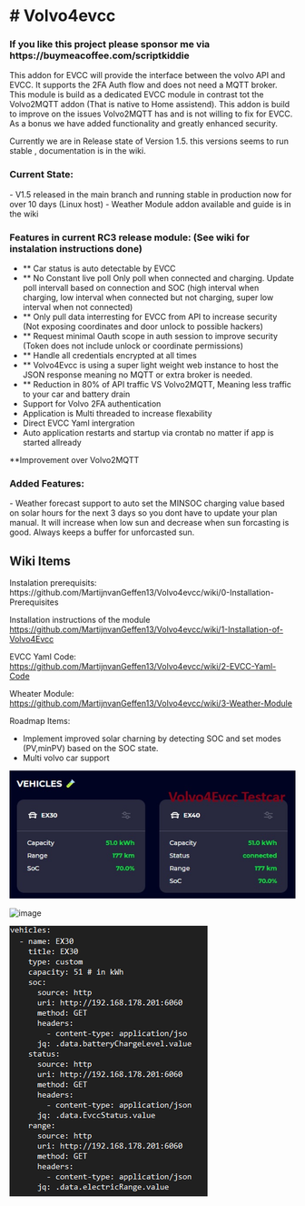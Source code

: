 <h1># Volvo4evcc</h1>

<h3>If you like this project please sponsor me via https://buymeacoffee.com/scriptkiddie</h3>

This addon for EVCC will provide the interface between the volvo API and EVCC. It supports the 2FA Auth flow and does not need a MQTT broker. This module is build as a dedicated EVCC module in contrast tot the Volvo2MQTT addon (That is native to Home assistend). This addon is build to improve on the issues Volvo2MQTT has and is not willing to fix for EVCC. As a bonus we have added functionality and greatly enhanced security. 

Currently we are in Release state of Version 1.5. this versions seems to run stable , documentation is in the wiki. 

<h3>Current State:</h3>
- V1.5 released in the main branch and running stable in production now for over 10 days (Linux host)
- Weather Module addon available and guide is in the wiki

<h3>Features in current RC3 release module: (See wiki for instalation instructions done)</h3>

- ** Car status is auto detectable by EVCC
- ** No Constant live poll Only poll when connected and charging. Update poll intervall based on connection and SOC (high interval when charging, low interval when connected but not charging, super low interval when not connected)
- ** Only pull data interresting for EVCC from API to increase security (Not exposing coordinates and door unlock to possible hackers) 
- ** Request minimal Oauth scope in auth session to improve security (Token does not include unlock or coordinate permissions)
- ** Handle all credentials encrypted at all times
- ** Volvo4Evcc is using a super light weight web instance to host the JSON response meaning no MQTT or extra broker is needed.
- ** Reduction in 80% of API traffic VS Volvo2MQTT, Meaning less traffic to your car and battery drain
- Support for Volvo 2FA authentication
- Application is Multi threaded to increase flexability 
- Direct EVCC Yaml intergration
- Auto application restarts and startup via crontab no matter if app is started allready

**Improvement over Volvo2MQTT

<h3>Added Features:</h3>
- Weather forecast support to auto set the MINSOC charging value based on solar hours for the next 3 days so you dont have to update your plan manual. It will increase when low sun and decrease when sun forcasting is good. Always keeps a buffer for unforcasted sun. 


<h2>Wiki Items</h2>
Instalation prerequisits:
https://github.com/MartijnvanGeffen13/Volvo4evcc/wiki/0-Installation-Prerequisites

Installation instructions of the module
https://github.com/MartijnvanGeffen13/Volvo4evcc/wiki/1-Installation-of-Volvo4Evcc

EVCC Yaml Code:
https://github.com/MartijnvanGeffen13/Volvo4evcc/wiki/2-EVCC-Yaml-Code

Wheater Module:
https://github.com/MartijnvanGeffen13/Volvo4evcc/wiki/3-Weather-Module

Roadmap Items:

- Implement improved solar charning by detecting SOC and set modes (PV,minPV) based on the SOC state.
- Multi volvo car support
  
![alt text](./Images/cars.jpg)  

![image](https://github.com/user-attachments/assets/f8f8b043-9bd8-4279-8e59-58b25cf17ecf)

![alt text](./Images/2.png)
